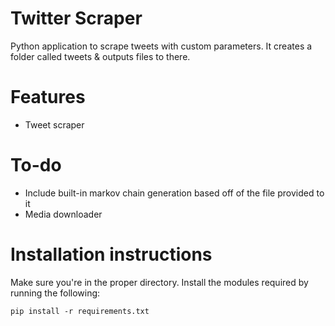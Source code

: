 # Twitter Scraper
Python application to scrape tweets with custom parameters. It creates a folder called tweets & outputs files to there.

# Features
* Tweet scraper

# To-do
* Include built-in markov chain generation based off of the file provided to it
* Media downloader

# Installation instructions
Make sure you're in the proper directory. Install the modules required by running the following:

`pip install -r requirements.txt`
